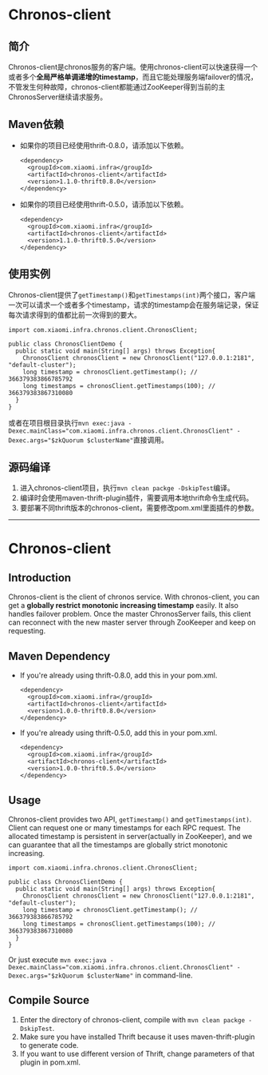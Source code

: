 # Chronos-client

## 简介
Chronos-client是chronos服务的客户端。使用chronos-client可以快速获得一个或者多个**全局严格单调递增的timestamp**，而且它能处理服务端failover的情况，不管发生何种故障，chronos-client都能通过ZooKeeper得到当前的主ChronosServer继续请求服务。

## Maven依赖
* 如果你的项目已经使用thrift-0.8.0，请添加以下依赖。

    ```
    <dependency>
      <groupId>com.xiaomi.infra</groupId>
      <artifactId>chronos-client</artifactId>
      <version>1.1.0-thrift0.8.0</version>
    </dependency>
    ```

* 如果你的项目已经使用thrift-0.5.0，请添加以下依赖。

    ```
    <dependency>
      <groupId>com.xiaomi.infra</groupId>
      <artifactId>chronos-client</artifactId>
      <version>1.1.0-thrift0.5.0</version>
    </dependency>
    ```

## 使用实例
Chronos-client提供了`getTimestamp()`和`getTimestamps(int)`两个接口，客户端一次可以请求一个或者多个timestamp，请求的timestamp会在服务端记录，保证每次请求得到的值都比前一次得到的要大。

    import com.xiaomi.infra.chronos.client.ChronosClient;
    
    public class ChronosClientDemo {
      public static void main(String[] args) throws Exception{
        ChronosClient chronosClient = new ChronosClient("127.0.0.1:2181", "default-cluster");
        long timestamp = chronosClient.getTimestamp(); // 366379383866785792
        long timestamps = chronosClient.getTimestamps(100); // 366379383867310080
      }
    }

或者在项目根目录执行`mvn exec:java -Dexec.mainClass="com.xiaomi.infra.chronos.client.ChronosClient" -Dexec.args="$zkQuorum $clusterName"`直接调用。

## 源码编译
1. 进入chronos-client项目，执行`mvn clean packge -DskipTest`编译。
2. 编译时会使用maven-thrift-plugin插件，需要调用本地thrift命令生成代码。
3. 要部署不同thrift版本的chronos-client，需要修改pom.xml里面插件的参数。

---

# Chronos-client

## Introduction
Chronos-client is the client of chronos service. With chronos-client, you can get a **globally restrict monotonic increasing timestamp** easily. It also handles failover problem. Once the master ChronosServer fails, this client can reconnect with the new master server through ZooKeeper and keep on requesting.

## Maven Dependency
* If you're already using thrift-0.8.0, add this in your pom.xml.

    ```
    <dependency>
      <groupId>com.xiaomi.infra</groupId>
      <artifactId>chronos-client</artifactId>
      <version>1.0.0-thrift0.8.0</version>
    </dependency>
    ```

* If you're already using thrift-0.5.0, add this in your pom.xml.

    ```
    <dependency>
      <groupId>com.xiaomi.infra</groupId>
      <artifactId>chronos-client</artifactId>
      <version>1.0.0-thrift0.5.0</version>
    </dependency>
    ```

## Usage
Chronos-client provides two API, `getTimestamp()` and `getTimestamps(int)`. Client can request one or many timestamps for each RPC request. The allocated timestamp is persistent in server(actually in ZooKeeper), and we can guarantee that all the timestamps are globally strict monotonic increasing.

    import com.xiaomi.infra.chronos.client.ChronosClient;
    
    public class ChronosClientDemo {
      public static void main(String[] args) throws Exception{
        ChronosClient chronosClient = new ChronosClient("127.0.0.1:2181", "default-cluster");
        long timestamp = chronosClient.getTimestamp(); // 366379383866785792
        long timestamps = chronosClient.getTimestamps(100); // 366379383867310080
      }
    }

Or just execute `mvn exec:java -Dexec.mainClass="com.xiaomi.infra.chronos.client.ChronosClient" -Dexec.args="$zkQuorum $clusterName"` in command-line.

## Compile Source
1. Enter the directory of chronos-client, compile with `mvn clean packge -DskipTest`.
2. Make sure you have installed Thrift because it uses maven-thrift-plugin to generate code. 
3. If you want to use different version of Thrift, change parameters of that plugin in pom.xml.

